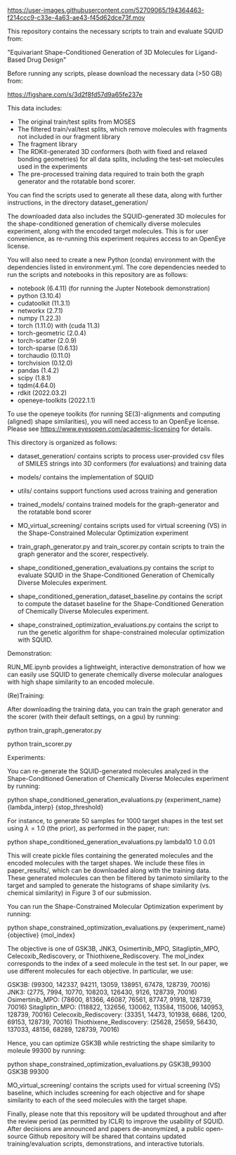 

https://user-images.githubusercontent.com/52709065/194364463-f214ccc9-c33e-4a63-ae43-f45d62dce73f.mov


This repository contains the necessary scripts to train and evaluate SQUID from:

"Equivariant Shape-Conditioned Generation of 3D Molecules for Ligand-Based Drug Design"

Before running any scripts, please download the necessary data (>50 GB) from:

https://figshare.com/s/3d2f8fd57d9a65fe237e

This data includes:

- The original train/test splits from MOSES
- The filtered train/val/test splits, which remove molecules with fragments not included in our fragment library
- The fragment library
- The RDKit-generated 3D conformers (both with fixed and relaxed bonding geometries) for all data splits, including the test-set molecules used in the experiments
- The pre-processed training data required to train both the graph generator and the rotatable bond scorer.

You can find the scripts used to generate all these data, along with further instructions, in the directory dataset_generation/

The downloaded data also includes the SQUID-generated 3D molecules for the shape-conditioned generation of chemically diverse molecules experiment, along with the encoded target molecules. This is for user convenience, as re-running this experiment requires access to an OpenEye license.


You will also need to create a new Python (conda) environment with the dependencies listed in environment.yml. The core dependencies needed to run the scripts and notebooks in this repository are as follows:

- notebook (6.4.11) (for running the Jupter Notebook demonstration)
- python (3.10.4)
- cudatoolkit (11.3.1)
- networkx (2.7.1)
- numpy (1.22.3)
- torch (1.11.0) with (cuda 11.3)
- torch-geometric (2.0.4)
- torch-scatter (2.0.9)
- torch-sparse (0.6.13)
- torchaudio (0.11.0)
- torchvision (0.12.0)
- pandas (1.4.2)
- scipy (1.8.1)
- tqdm(4.64.0)
- rdkit (2022.03.2)
- openeye-toolkits (2022.1.1)

To use the openeye toolkits (for running SE(3)-alignments and computing (aligned) shape similarities), you will need access to an OpenEye license. Please see https://www.eyesopen.com/academic-licensing for details. 


This directory is organized as follows:

- dataset_generation/ contains scripts to process user-provided csv files of SMILES strings into 3D conformers (for evaluations) and training data
- models/ contains the implementation of SQUID
- utils/ contains support functions used across training and generation
- trained_models/ contains trained models for the graph-generator and the rotatable bond scorer
- MO_virtual_screening/ contains scripts used for virtual screening (VS) in the Shape-Constrained Molecular Optimization experiment

- train_graph_generator.py and train_scorer.py contain scripts to train the graph generator and the scorer, respectively.
- shape_conditioned_generation_evaluations.py contains the script to evaluate SQUID in the Shape-Conditioned Generation of Chemically Diverse Molecules experiment.
- shape_conditioned_generation_dataset_baseline.py contains the script to compute the dataset baseline for the Shape-Conditioned Generation of Chemically Diverse Molecules experiment.
- shape_constrained_optimization_evaluations.py contains the script to run the genetic algorithm for shape-constrained molecular optimization with SQUID.


Demonstration:

RUN_ME.ipynb provides a lightweight, interactive demonstration of how we can easily use SQUID to generate chemically diverse molecular analogues with high shape similarity to an encoded molecule.


(Re)Training:

After downloading the training data, you can train the graph generator and the scorer (with their default settings, on a gpu) by running:

python train_graph_generator.py

python train_scorer.py


Experiments:

You can re-generate the SQUID-generated molecules analyzed in the Shape-Conditioned Generation of Chemically Diverse Molecules experiment by running:

python shape_conditioned_generation_evaluations.py {experiment_name} {lambda_interp} {stop_threshold}

For instance, to generate 50 samples for 1000 target shapes in the test set using $\lambda = 1.0$ (the prior), as performed in the paper, run:

python shape_conditioned_generation_evaluations.py lambda10 1.0 0.01

This will create pickle files containing the generated molecules and the encoded molecules with the target shapes. We include these files in paper_results/, which can be downloaded along with the training data. These generated molecules can then be filtered by tanimoto similarity to the target and sampled to generate the histograms of shape similarity (vs. chemical similarity) in Figure 3 of our submission.


You can run the Shape-Constrained Molecular Optimization experiment by running:

python shape_constrained_optimization_evaluations.py {experiment_name} {objective} {mol_index}

The objective is one of GSK3B, JNK3, Osimertinib_MPO, Sitagliptin_MPO, Celecoxib_Rediscovery, or Thiothixene_Rediscovery. The mol_index corresponds to the index of a seed molecule in the test set. In our paper, we use different molecules for each objective. In particular, we use:

GSK3B: (99300, 142337, 94211, 13059, 138951, 67478, 128739, 70016)
JNK3: (2775, 7994, 10770, 108203, 126430, 9126, 128739, 70016)
Osimertinib_MPO: (78600, 81366, 46087, 76561, 87747, 91918, 128739, 70016)
Sitagliptin_MPO: (118822, 132656, 130062, 113584, 115006, 140953, 128739, 70016)
Celecoxib_Rediscovery: (33351, 14473, 101938, 6686, 1200, 69153, 128739, 70016)
Thiothixene_Rediscovery: (25628, 25659, 56430, 137033, 48156, 68289, 128739, 70016)

Hence, you can optimize GSK3B while restricting the shape similarity to moleule 99300 by running:

python shape_constrained_optimization_evaluations.py GSK3B_99300 GSK3B 99300

MO_virtual_screening/ contains the scripts used for virtual screening (VS) baseline, which includes screening for each objective and for shape similarity to each of the seed molecules with the target shape.


Finally, please note that this repository will be updated throughout and after the review period (as permitted by ICLR) to improve the usability of SQUID. After decisions are announced and papers de-anonymized, a public open-source Github repository will be shared that contains updated training/evaluation scripts, demonstrations, and interactive tutorials.

